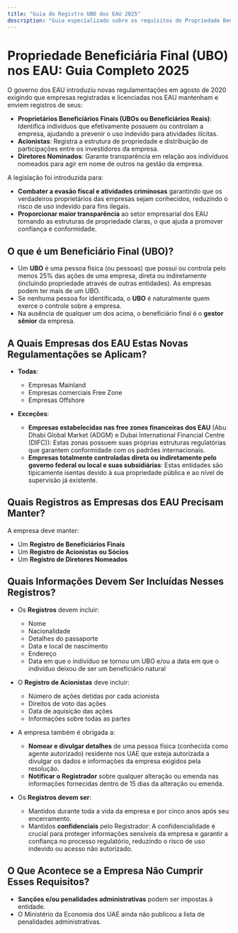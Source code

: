 ```yaml
---
title: "Guia do Registro UBO dos EAU 2025"
description: "Guia especializado sobre os requisitos de Propriedade Beneficiária Final nos EAU. Visão completa das regulamentações, conformidade e obrigações de relatórios."
---
```


# Propriedade Beneficiária Final (UBO) nos EAU: Guia Completo 2025

O governo dos EAU introduziu novas regulamentações em agosto de 2020 exigindo que empresas registradas e licenciadas nos EAU mantenham e enviem registros de seus:

- **Proprietários Beneficiários Finais (UBOs ou Beneficiários Reais)**: Identifica indivíduos que efetivamente possuem ou controlam a empresa, ajudando a prevenir o uso indevido para atividades ilícitas.
- **Acionistas**: Registra a estrutura de propriedade e distribuição de participações entre os investidores da empresa.
- **Diretores Nominados**: Garante transparência em relação aos indivíduos nomeados para agir em nome de outros na gestão da empresa.

A legislação foi introduzida para:

- **Combater a evasão fiscal e atividades criminosas** garantindo que os verdadeiros proprietários das empresas sejam conhecidos, reduzindo o risco de uso indevido para fins ilegais.
- **Proporcionar maior transparência** ao setor empresarial dos EAU tornando as estruturas de propriedade claras, o que ajuda a promover confiança e conformidade.

## O que é um Beneficiário Final (UBO)?

- Um **UBO** é uma pessoa física (ou pessoas) que possui ou controla pelo menos 25% das ações de uma empresa, direta ou indiretamente (incluindo propriedade através de outras entidades). As empresas podem ter mais de um UBO.
- Se nenhuma pessoa for identificada, o **UBO** é naturalmente quem exerce o controle sobre a empresa.
- Na ausência de qualquer um dos acima, o beneficiário final é o **gestor sênior** da empresa.

## A Quais Empresas dos EAU Estas Novas Regulamentações se Aplicam?

- **Todas**:
  - Empresas Mainland
  - Empresas comerciais Free Zone
  - Empresas Offshore

- **Exceções**:
  - **Empresas estabelecidas nas free zones financeiras dos EAU** (Abu Dhabi Global Market (ADGM) e Dubai International Financial Centre (DIFC)): Estas zonas possuem suas próprias estruturas regulatórias que garantem conformidade com os padrões internacionais.
  - **Empresas totalmente controladas direta ou indiretamente pelo governo federal ou local e suas subsidiárias**: Estas entidades são tipicamente isentas devido à sua propriedade pública e ao nível de supervisão já existente.

## Quais Registros as Empresas dos EAU Precisam Manter?

A empresa deve manter:

- Um **Registro de Beneficiários Finais**
- Um **Registro de Acionistas ou Sócios**
- Um **Registro de Diretores Nomeados**

## Quais Informações Devem Ser Incluídas Nesses Registros?

- Os **Registros** devem incluir:
  - Nome
  - Nacionalidade
  - Detalhes do passaporte
  - Data e local de nascimento
  - Endereço
  - Data em que o indivíduo se tornou um UBO e/ou a data em que o indivíduo deixou de ser um beneficiário natural

- O **Registro de Acionistas** deve incluir:
  - Número de ações detidas por cada acionista
  - Direitos de voto das ações
  - Data de aquisição das ações
  - Informações sobre todas as partes

- A empresa também é obrigada a:
  - **Nomear e divulgar detalhes** de uma pessoa física (conhecida como agente autorizado) residente nos UAE que esteja autorizada a divulgar os dados e informações da empresa exigidos pela resolução.
  - **Notificar o Registrador** sobre qualquer alteração ou emenda nas informações fornecidas dentro de 15 dias da alteração ou emenda.

- Os **Registros devem ser**:
  - Mantidos durante toda a vida da empresa e por cinco anos após seu encerramento.
  - Mantidos **confidenciais** pelo Registrador: A confidencialidade é crucial para proteger informações sensíveis da empresa e garantir a confiança no processo regulatório, reduzindo o risco de uso indevido ou acesso não autorizado.

## O Que Acontece se a Empresa Não Cumprir Esses Requisitos?

- **Sanções e/ou penalidades administrativas** podem ser impostas à entidade.
- O Ministério da Economia dos UAE ainda não publicou a lista de penalidades administrativas.
